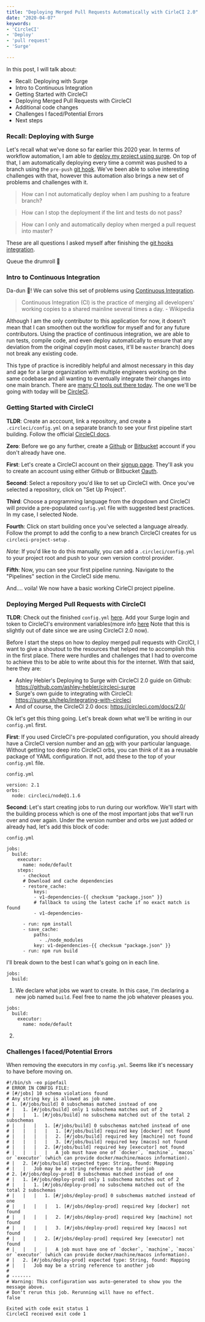 ```yaml
---
title: "Deploying Merged Pull Requests Automatically with CirleCI 2.0"
date: "2020-04-07"
keywords:
- 'CircleCI'
- 'Deploy'
- 'pull request'
- 'Surge'

---
```


In this post, I will talk about:

* Recall: Deploying with Surge
* Intro to Continuous Integration
* Getting Started with CircleCI
* Deploying Merged Pull Requests with CircleCI
* Additional code changes
* Challenges I faced/Potential Errors
* Next steps


### Recall: Deploying with Surge

Let's recall what we've done so far earlier this 2020 year. In terms of workflow automation, I am able to [deploy my project using surge](http://klam.space/content/03-deploy-surge/). On top of that, I am automatically deploying every time a commit was pushed to a branch using the `pre-push` [git hook](https://git-scm.com/book/en/v2/Customizing-Git-Git-Hooks). We've been able to solve interesting challenges with that, however this automation also brings a new set of problems and challenges with it.

> How can I not automatically deploy when I am pushing to a feature branch?

> How can I stop the deployment if the lint and tests do not pass?

> How can I only and automatically deploy when merged a pull request into master?

These are all questions I asked myself after finishing the [git hooks integration](http://klam.space/content/05-github-integration/).

Queue the drumroll 🥁

### Intro to Continuous Integration

Da-dun 🎊! We can solve this set of problems using [Continuous Integration](https://en.wikipedia.org/wiki/Continuous_integration).  

> Continuous Integration (CI) is the practice of merging all developers' working copies to a shared mainline several times a day. - Wikipedia

Although I am the only contributor to this application for now, it doesn't mean that I can smoothen out the workflow for myself and for any future contributors. Using the practice of continuous integration, we are able to run tests, compile code, and even deploy automatically to ensure that any deviation from the original copy(in most cases, it'll be `master` branch) does not break any existing code.

This type of practice is incredibly helpful and almost necessary in this day and age for a large organization with multiple engineers working on the same codebase and all wanting to eventually integrate their changes into one main branch. There are [many CI tools out there today](https://www.katalon.com/resources-center/blog/ci-cd-tools/). The one we'll be going with today will be [CircleCI](https://circleci.com/).

### Getting Started with CircleCI

__TLDR__: Create an acccount, link a repository, and create a `.circleci/config.yml` on a separate branch to see your first pipeline start building. Follow the official [CircleCI docs](https://circleci.com/docs/2.0/getting-started/).

__Zero__: Before we go any further, create a [Github](https://github.com/join) or [Bitbucket](https://bitbucket.org/account/signup/) account if you don't already have one.

__First__: Let's create a CircleCI account on their [signup page](https://circleci.com/signup/). They'll ask you to create an account using either Github or Bitbucket [Oauth](https://en.wikipedia.org/wiki/OAuth).

__Second__: Select a repository you'd like to set up CircleCI with. Once you've selected a repository, click on "Set Up Project".

__Third__: Choose a programming language from the dropdown and CircleCI will provide a pre-populated `config.yml` file with suggested best practices. In my case, I selected Node.

__Fourth__: Click on start building once you've selected a language already. Follow the prompt to add the config to a new branch CircleCI creates for us `circleci-project-setup` .

_Note_: If you'd like to do this manually, you can add a `.circleci/config.yml` to your project root and push to your own version control provider.

__Fifth__: Now, you can see your first pipeline running. Navigate to the "Pipelines" section in the CircleCI side menu.

And.... voila! We now have a basic working CirleCI project pipeline.

### Deploying Merged Pull Requests with CircleCI

__TLDR__: Check out the finished `config.yml` [here](https://github.com/klammm/all-things-random/blob/master/.circleci/config.yml). Add your Surge login and token to CircleCI's environment variables(more info [here](https://surge.sh/help/integrating-with-circleci) Note that this is slightly out of date since we are using CircleCI 2.0 now).

Before I start the steps on how to deploy merged pull requests with CirclCI, I want to give a shoutout to the resources that helped me to accomplish this in the first place. There were hurdles and challenges that I had to overcome to achieve this to be able to write about this for the internet. With that said, here they are:

- Ashley Hebler's Deploying to Surge with CircleCI 2.0 guide on Github: https://github.com/ashley-hebler/circleci-surge
- Surge's own guide to integrating with CircleCI: https://surge.sh/help/integrating-with-circleci
- And of course, the CircleCI 2.0 docs: https://circleci.com/docs/2.0/

Ok let's get this thing going. Let's break down what we'll be writing in our `config.yml` first.

__First__: If you used CircleCI's pre-populated configuration, you should already have a CircleCI version number and an [orb](https://circleci.com/orbs/) with your particular language. Without getting too deep into CircleCI orbs, you can think of it as a reusable package of YAML configuration. If not, add these to the top of your `config.yml` file.

`config.yml`

```
version: 2.1
orbs:
  node: circleci/node@1.1.6
```

__Second__: Let's start creating jobs to run during our workflow. We'll start with the building process which is one of the most important jobs that we'll run over and over again. Under the version number and orbs we just added or already had, let's add this block of code:

`config.yml`

```
jobs:
  build:
    executor:
      name: node/default
    steps:
      - checkout
      # Download and cache dependencies
      - restore_cache:
          keys:
          - v1-dependencies-{{ checksum "package.json" }}
          # fallback to using the latest cache if no exact match is found
          - v1-dependencies-

      - run: npm install
      - save_cache:
          paths:
            - ./node_modules
          key: v1-dependencies-{{ checksum "package.json" }}
      - run: npm run build
```

I'll break down to the best I can what's going on in each line.

```
jobs:
  build:
```

1. We declare what jobs we want to create. In this case, I'm declaring a new job named `build`. Feel free to name the job whatever pleases you.

```
jobs:
  build:
    executor:
      name: node/default
```

2.




### Challenges I faced/Potential Errors

When removing the executors in my `config.yml`. Seems like it's necessary to have before moving on. 

```
#!/bin/sh -eo pipefail
# ERROR IN CONFIG FILE:
# [#/jobs] 10 schema violations found
# Any string key is allowed as job name.
# 1. [#/jobs/build] 0 subschemas matched instead of one
# |   1. [#/jobs/build] only 1 subschema matches out of 2
# |   |   1. [#/jobs/build] no subschema matched out of the total 2 subschemas
# |   |   |   1. [#/jobs/build] 0 subschemas matched instead of one
# |   |   |   |   1. [#/jobs/build] required key [docker] not found
# |   |   |   |   2. [#/jobs/build] required key [machine] not found
# |   |   |   |   3. [#/jobs/build] required key [macos] not found
# |   |   |   2. [#/jobs/build] required key [executor] not found
# |   |   |   |   A job must have one of `docker`, `machine`, `macos` or `executor` (which can provide docker/machine/macos information).
# |   2. [#/jobs/build] expected type: String, found: Mapping
# |   |   Job may be a string reference to another job
# 2. [#/jobs/deploy-prod] 0 subschemas matched instead of one
# |   1. [#/jobs/deploy-prod] only 1 subschema matches out of 2
# |   |   1. [#/jobs/deploy-prod] no subschema matched out of the total 2 subschemas
# |   |   |   1. [#/jobs/deploy-prod] 0 subschemas matched instead of one
# |   |   |   |   1. [#/jobs/deploy-prod] required key [docker] not found
# |   |   |   |   2. [#/jobs/deploy-prod] required key [machine] not found
# |   |   |   |   3. [#/jobs/deploy-prod] required key [macos] not found
# |   |   |   2. [#/jobs/deploy-prod] required key [executor] not found
# |   |   |   |   A job must have one of `docker`, `machine`, `macos` or `executor` (which can provide docker/machine/macos information).
# |   2. [#/jobs/deploy-prod] expected type: String, found: Mapping
# |   |   Job may be a string reference to another job
#
# -------
# Warning: This configuration was auto-generated to show you the message above.
# Don't rerun this job. Rerunning will have no effect.
false

Exited with code exit status 1
CircleCI received exit code 1
```
